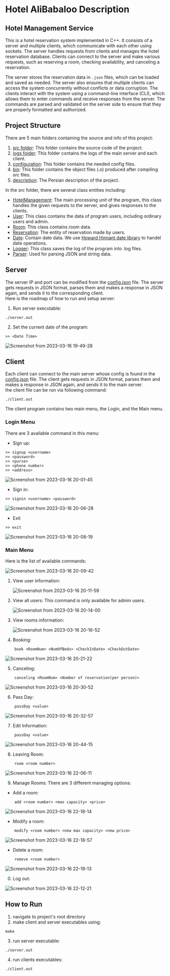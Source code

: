 # Hotel AliBabaloo Description
## Hotel Management Service
This is a hotel reservation system implemented in C++. It consists of a server and multiple clients, which communicate with each other using sockets. 
The server handles requests from clients and manages the hotel reservation database. Clients can connect to the server and make various requests, such as reserving a room, checking availability, and canceling a reservation.

The server stores the reservation data in `.json` files, which can be loaded and saved as needed. The server also ensures that multiple clients can access the system concurrently without conflicts or data corruption.
The clients interact with the system using a command-line interface (CLI), which allows them to enter commands and receive responses from the server. The commands are parsed and validated on the server side to ensure that they are properly formatted and authorized.

## Project Structure
There are 5 main folders containing the source and info of this project:
1. [src folder](https://github.com/Hadi-loo/CN_CHomeworks_1/tree/master/src): This folder contains the source code of the project.
2. [logs folder](https://github.com/Hadi-loo/CN_CHomeworks_1/tree/master/logs): This folder contains the logs of the main server and each client.
3. [configuration](https://github.com/Hadi-loo/CN_CHomeworks_1/tree/master/configuration): This folder contains the needed config files.
4. [bin](https://github.com/Hadi-loo/CN_CHomeworks_1/tree/master/bin): This folder contains the object files (.o) produced after compiling src files.
5. [description](https://github.com/Hadi-loo/CN_CHomeworks_1/tree/master/description): The Persian description of the project.

In the src folder, there are several class entities including:
- [HotelManagement](https://github.com/Hadi-loo/CN_CHomeworks_1/blob/master/src/HotelManagement.hpp): The main processing unit of the program, this class handles the given requests to the server, and gives responses to the clients.
- [User](https://github.com/Hadi-loo/CN_CHomeworks_1/blob/master/src/user.hpp): This class contains the data of program users, including ordinary users and admin.
- [Room](https://github.com/Hadi-loo/CN_CHomeworks_1/blob/master/src/room.hpp): This class contains room data.
- [Reservation](https://github.com/Hadi-loo/CN_CHomeworks_1/blob/master/src/reservation.hpp): The entity of reservation made by users.
- [Date](https://github.com/Hadi-loo/CN_CHomeworks_1/blob/master/src/date.hpp): Contain date data. We use [Howard Hinnant date library](https://github.com/HowardHinnant/date) to handel date operations.
- [Logger](https://github.com/Hadi-loo/CN_CHomeworks_1/blob/master/src/logger.hpp): This class saves the log of the program into .log files.
- [Parser](https://github.com/Hadi-loo/CN_CHomeworks_1/blob/master/src/parser.hpp): Used for parsing JSON and string data.

## Server
  The server IP and port can be modified from the [config.json](https://github.com/Hadi-loo/CN_CHomeworks_1/blob/master/configuration/config.json) file. The server gets requests in JSON format, parses them and makes a response in JSON again, and sends it to the corresponding client.    
  Here is the roadmap of how to run and setup server:
  1. Run server executable:
```text
./server.out
```   
2. Set the current date of the program:
```text
>> <Date Time>
```   
![Screenshot from 2023-03-16 19-49-28](https://user-images.githubusercontent.com/88896798/225685255-77bbe439-89da-486d-b173-4b738ac4c066.png)


## Client
Each client can connect to the main server whose config is found in the [config.json](https://github.com/Hadi-loo/CN_CHomeworks_1/blob/master/configuration/config.json) file. The client gets requests in JSON format, parses them and makes a response in JSON again, and sends it to the main server.  
the client file can be run via following command:
```
./client.out
```
The client program contains two main menu, the Login, and the Main menu.

### Login Menu
There are 3 available command in this menu:
- Sign up:
```
>> signup <username>
>> <password>
>> <purse>
>> <phone number>
>> <address>
```
![Screenshot from 2023-03-16 20-01-45](https://user-images.githubusercontent.com/88896798/225689475-cf5b1c0c-f467-4c95-81bc-18287b73a6aa.png)

- Sign in:
```
>> signin <username> <password>
```
![Screenshot from 2023-03-16 20-06-28](https://user-images.githubusercontent.com/88896798/225689822-d4eb214f-e03c-466f-9fec-88a66f4a8692.png)

- Exit
```
>> exit
```
![Screenshot from 2023-03-16 20-08-19](https://user-images.githubusercontent.com/88896798/225690282-86fa08d8-320e-4587-b4d5-3897da123717.png)


### Main Menu

Here is the list of available commands:   

![Screenshot from 2023-03-16 20-09-42](https://user-images.githubusercontent.com/88896798/225705341-2fa5fb5d-92f1-4337-b0d2-edf37d9c11df.png)
   
1. View user information:   
    
    ![Screenshot from 2023-03-16 20-11-59](https://user-images.githubusercontent.com/88896798/225705492-b7852584-c812-4600-a2e4-dffbb88721c2.png)

2. View all users:
  This command is only available for admin users.   
  
   ![Screenshot from 2023-03-16 20-14-00](https://user-images.githubusercontent.com/88896798/225705673-f3c18dde-55ba-4528-abc1-df91a08c4ff2.png)

3. View rooms information:   
   
    ![Screenshot from 2023-03-16 20-16-52](https://user-images.githubusercontent.com/88896798/225706305-bf9e2a42-4519-464b-a8d6-c6c1986b552f.png)

4. Booking:

```text
    book <RoomNum> <NumOfBeds> <CheckInDate> <CheckOutDate>
```

   ![Screenshot from 2023-03-16 20-21-22](https://user-images.githubusercontent.com/88896798/225707776-c6b41368-86b1-4295-a0be-237bc909578f.png)

5. Canceling:

```text
    canceling <RoomNum> <Number of reservation(per person)>
```
   ![Screenshot from 2023-03-16 20-30-52](https://user-images.githubusercontent.com/88896798/225708521-a6d1efa3-d27a-4457-8496-d574f96d9bca.png)

6. Pass Day:
```text
    passDay <value>
```

  ![Screenshot from 2023-03-16 20-32-57](https://user-images.githubusercontent.com/88896798/225708826-56389501-03a5-4d8a-a403-74331728597d.png)
  
7. Edit Information:
```text
    passDay <value>
```

  ![Screenshot from 2023-03-16 20-44-15](https://user-images.githubusercontent.com/88896798/225709344-1046d106-5ba3-4771-9910-79d6c3cff49c.png)


8. Leaving Room:
```text
    room <room number>
```
   
   ![Screenshot from 2023-03-16 22-06-11](https://user-images.githubusercontent.com/88896798/225720235-76ffa0cc-5732-43be-8114-bfb8e32acf03.png)


9. Manage Rooms:
There are 3 different managing options:
- Add a room:
```text
    add <room number> <max capacity> <price>
```

![Screenshot from 2023-03-16 22-18-14](https://user-images.githubusercontent.com/88896798/225723263-326b57b7-c352-4e07-b08c-30c760f80ab6.png)


- Modify a room:
```text
    modify <room number> <new max capacity> <new price>
```

![Screenshot from 2023-03-16 22-18-57](https://user-images.githubusercontent.com/88896798/225723274-cd828c31-c895-4021-b269-1c2bfab30d87.png)


- Delete a room:
```text
    remove <room number>
```   

![Screenshot from 2023-03-16 22-19-13](https://user-images.githubusercontent.com/88896798/225723301-dd2b4566-9e32-4bf3-80d9-bebbc38de6ed.png)



0. Log out:  

![Screenshot from 2023-03-16 22-12-21](https://user-images.githubusercontent.com/88896798/225721528-5bee1291-e5a4-4b1d-9dbe-ec0e29280c2b.png)



## How to Run
1. navigate to project's root directory
2. make client and server executables using:
```text
make
```
3. run server executable:
```text
./server.out
```
4. run clients executables:
```text
./client.out
```
